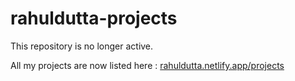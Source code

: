 # rahuldutta-projects

This repository is no longer active.

All my projects are now listed here : [rahuldutta.netlify.app/projects](https://rahuldutta.netlify.app/projects)
